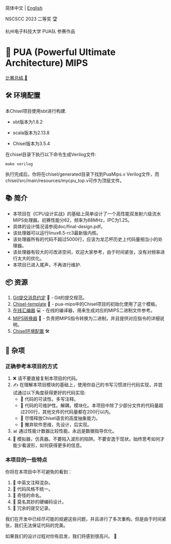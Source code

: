 简体中文 | [English](./README_EN.md)

NSCSCC 2023 二等奖 🏆

杭州电子科技大学 PUA队 参赛作品

# 🚀 PUA (Powerful Ultimate Architecture) MIPS

[比赛总结 📖](https://clo91eaf.github.io/c80a81d32b18/)

## 🛠️ 环境配置

本Chisel项目使用sbt进行构建.

* sbt版本为1.8.2

* scala版本为2.13.8

* Chisel版本为3.5.4

在chisel目录下执行以下命令生成Verilog文件:

```shell
make verilog
```

执行完成后，你将在chisel/generated目录下找到PuaMips.v Verilog文件，而chisel/src/main/resources/mycpu_top.v可作为顶层文件。

## 📚 简介

* 本项目在《CPU设计实战》的基础上简单设计了一个高性能双发射六级流水MIPS处理器。初赛性能分62，频率为88MHz，IPC为1.25。
* 具体的设计情况请参阅doc/final-design.pdf。
* 该处理器可以运行linux6.5-rc3最新版内核。
* 该处理器所有的代码不超过5000行，应该为龙芯杯历史上代码量相当小的处理器。
* 该处理器有较大的可改进空间，欢迎大家参考，由于时间紧张，没有对频率进行太大的优化。
* 本项目已进入尾声，不再进行维护.

## 📦 资源

1. [Git提交消息约定](https://gitee.com/help/articles/4231#article-header0) 📜 - Git的提交规范。
2. [Chisel-template](https://github.com/freechipsproject/chisel-template) 📁 - pua-mips中的Chisel项目的初始化使用了这个模板。
3. [在线汇编器](https://godbolt.org/) 💻 - 在线的编译器，用来生成对应的MIPS二进制文件参考。
4. [MIPS转换器](https://www.eg.bucknell.edu/~csci320/mips_web/) 🔄 - 负责把MIPS指令转换为二进制，并且提供对应指令的详细说明。
5. [Chisel环境配置](https://clo91eaf.github.io/80b5fe4ebe03/) 🛠️

## 🧩 杂项

### 正确参考本项目的方式

1. ❌ 请不要直接复制本项目的代码。
2. ✍️ 在理解本项目模块的基础上，使用你自己的书写习惯进行代码实现，并尝试通过以下角度获得更好的代码实现:
   - 💬 代码的可读性。多写注释。
   - 🧰 代码的可维护性。解耦，模块化。本项目中除了少部分文件的代码量超过200行，其他文件的代码量都在200行以内。
   - 🚀 尽情释放Chisel语言的高度抽象能力。
   - 📝 撇弃软件思维，先设计，后实现。
3. 📊 通过性能计数器比较性能。永远是数据指导优化。
4. 📡 模拟器，仿真器。不要陷入波形的陷阱。不要安逸于现状。始终思考如何才能少看波形，如何获得更多的信息。

### 本项目的一些特点

你将在本项目中不可避免的看到：

1. 📝 中英文注释混杂。
2. 🎨 代码风格不统一。
3. 🤔 奇怪的命名。
4. 🧱 莫名其妙的硬编码设计。
5. 🔄 冗余的提交记录。

我们在开发中已经尽可能的规避这些问题，并且进行了多次重构。但是由于时间紧张，我们无法保证代码的完美。

如果我们的设计过程对你有启发，我们将感到很高兴。 🌟